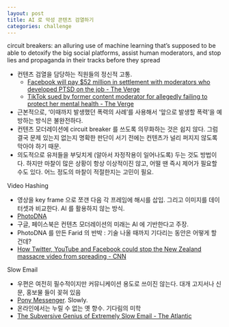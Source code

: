 ```yaml
---
layout: post
title: AI 로 악성 콘텐츠 검열하기
categories: challenge
---
```


circuit breakers:
an alluring use of machine learning that’s supposed to be able to detoxify the big social platforms, assist human moderators, and stop lies and propaganda in their tracks before they spread

* 컨텐츠 검열을 담당하는 직원들의 정신적 고통. 
  * [Facebook will pay $52 million in settlement with moderators who developed PTSD on the job - The Verge](https://www.theverge.com/2020/5/12/21255870/facebook-content-moderator-settlement-scola-ptsd-mental-health)
  * [TikTok sued by former content moderator for allegedly failing to protect her mental health  - The Verge](https://www.theverge.com/2021/12/24/22852817/tiktok-content-moderation-lawsuit-candie-frazier)
* 근본적으로, ‘이때까지 발생했던 폭력의 사례’를 사용해서 ‘앞으로 발생할 폭력’을 예방하는 방식은 불완전하다.
* 컨텐츠 모더레이션에 circuit breaker 를 쓰도록 의무화하는 것은 쉽지 않다. 그럼 결국 문제 있는지 없는지 명확한 판단이 서기 전에는 컨텐츠가 널리 퍼지지 않도록 막아야 하기 때문.
* 의도적으로 유저들을 부딪치게 (알아서 자정작용이 일어나도록) 두는 것도 방법이다. 하지만 마찰이 많은 상황이 항상 이상적이진 않고, 어떨 땐 즉시 제어가 필요할 수도 있다. 어느 정도의 마찰이 적절한지는 고민이 필요.

Video Hashing 
* 영상을 key frame 으로 쪼갠 다음 각 프레임에 해시를 삽입. 그리고 이미지를 데이터셋과 비교한다. AI 를 활용하지 않는 방식.
* [PhotoDNA](https://www.microsoft.com/en-us/photodna)
* 구글, 페이스북은 컨텐츠 모더레이션의 미래는 AI 에 기반한다고 주장. 
* PhotoDNA 를 만든 Farid 의 반박 : 기술 나올 때까지 기다리는 동안은 어떻게 할 건데? 
* [How Twitter, YouTube and Facebook could stop the New Zealand massacre video from spreading - CNN](https://edition.cnn.com/2019/03/15/tech/new-zealand-video-viral-social-media/index.html)

Slow Email
* 우편은 여전히 필수적이지만 커뮤니케이션 용도로 쓰이진 않는다. 대개 고지서나 신문, 홍보물 들이 꽂혀 있음
* [Pony Messenger](https://www.ponymessenger.com/). Slowly.
* 온라인에서는 누릴 수 없는 옛 향수. 기다림의 미학
* [The Subversive Genius of Extremely Slow Email - The Atlantic](https://www.theatlantic.com/technology/archive/2022/01/slow-internet-email/621232/)
